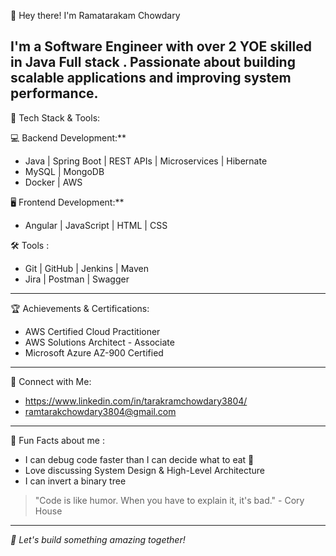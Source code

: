 👋 Hey there! I'm Ramatarakam Chowdary

I'm a Software Engineer with over 2 YOE skilled in Java Full stack . Passionate about building scalable applications and improving system performance. 
---

🚀 Tech Stack & Tools:

💻 Backend Development:**
- Java | Spring Boot | REST APIs | Microservices | Hibernate
- MySQL | MongoDB
- Docker | AWS

🖥️ Frontend Development:**
- Angular | JavaScript | HTML | CSS

🛠️ Tools :
- Git | GitHub | Jenkins | Maven
- Jira | Postman | Swagger

---

🏆 Achievements & Certifications:
- AWS Certified Cloud Practitioner
- AWS Solutions Architect - Associate
- Microsoft Azure AZ-900 Certified

---

📌 Connect with Me:
- https://www.linkedin.com/in/tarakramchowdary3804/
- ramtarakchowdary3804@gmail.com



---

🎯 Fun Facts about me :
- I can debug code faster than I can decide what to eat 🍕
- Love discussing System Design & High-Level Architecture
- I can invert a binary tree

> "Code is like humor. When you have to explain it, it's bad." - Cory House

---

_🚀 Let's build something amazing together!_
